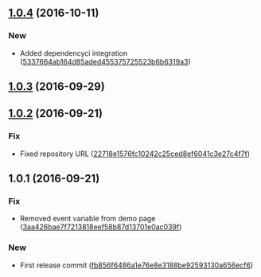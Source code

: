<a name="1.0.4"></a>
## [1.0.4](https://github.com/advanced-rest-client/uuid-generator/compare/1.0.3...v1.0.4) (2016-10-11)


### New

* Added dependencyci integration ([5337664ab164d85aded455375725523b6b6319a3](https://github.com/advanced-rest-client/uuid-generator/commit/5337664ab164d85aded455375725523b6b6319a3))



<a name="1.0.3"></a>
## [1.0.3](https://github.com/advanced-rest-client/uuid-generator/compare/1.0.2...v1.0.3) (2016-09-29)




<a name="1.0.2"></a>
## [1.0.2](https://github.com/advanced-rest-client/uuid-generator/compare/1.0.1...v1.0.2) (2016-09-21)


### Fix

* Fixed repository URL ([22718e1576fc10242c25ced8ef6041c3e27c4f7f](https://github.com/advanced-rest-client/uuid-generator/commit/22718e1576fc10242c25ced8ef6041c3e27c4f7f))



<a name="1.0.1"></a>
## 1.0.1 (2016-09-21)


### Fix

* Removed event variable from demo page ([3aa426bae7f7213818eef58b87d13701e0ac039f](https://github.com/--arc/uuid-generator/commit/3aa426bae7f7213818eef58b87d13701e0ac039f))

### New

* First release commit ([fb856f6486a1e76e8e3188be92593130a656ecf6](https://github.com/--arc/uuid-generator/commit/fb856f6486a1e76e8e3188be92593130a656ecf6))



